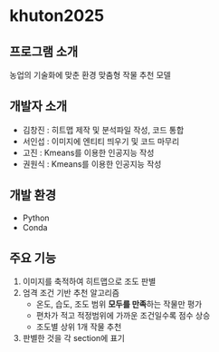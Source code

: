 # khuton2025

## 프로그램 소개
농업의 기술화에 맞춘 환경 맞춤형 작물 추천 모델

## 개발자 소개
+ 김창진 : 히트맵 제작 및 분석파일 작성, 코드 통합
+ 서인섭 : 이미지에 엔티티 띄우기 및 코드 마무리
+ 고진 : Kmeans를 이용한 인공지능 작성
+ 권원식 : Kmeans를 이용한 인공지능 작성

## 개발 환경
+ Python
+ Conda

## 주요 기능
1. 이미지를 축적하여 히트맵으로 조도 판별
2. 엄격 조건 기반 추천 알고리즘
   - 온도, 습도, 조도 범위 **모두를 만족**하는 작물만 평가
   - 편차가 적고 적정범위에 가까운 조건일수록 점수 상승
   - 조도별 상위 1개 작물 추천
3. 판별한 것을 각 section에 표기
